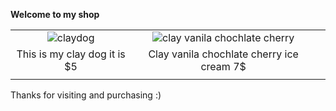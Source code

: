 **Welcome to my shop**


|   	|   	|   	|
|:-:	|:-:	|:-:	|
|  ![claydog](https://user-images.githubusercontent.com/121825718/210278391-4db6c65a-f6e5-46a1-8b2c-f4bf97c6cbd0.jpeg) 	| ![clay vanila chochlate cherry](https://user-images.githubusercontent.com/121825718/211118982-acfd51a1-a550-4ca9-8d28-e0cca1c5c3a5.jpeg)	|   	|
|   	This is my clay dog it is $5 | Clay vanila chochlate cherry ice cream 7$	|   	|
|   	|   	|   	|

Thanks for visiting and purchasing :)



